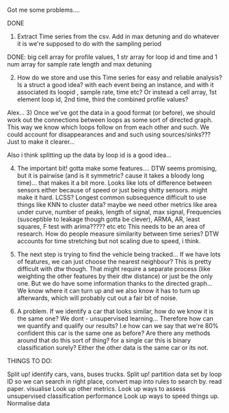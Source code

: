 Got me some problems....

DONE

1) Extract Time series from the csv. Add in max detuning and do whatever it is we're supposed to do  with the sampling period

DONE: big cell array for profile values, 1 str array for loop id and time and 1 num array for sample rate length and max detuning

2) How do we store and use this Time series for easy and reliable analysis? Is a struct a good idea? with each event 
   being an instance, and with it associated its loopid , sample rate, time etc? Or instead a cell array, 1st element loop id,
   2nd time, third the combined profile values?
   
Alex...
3) Once we've got the data in a good format (or before), we should work out the connections between loops as some sort of 
   directed graph. This way we know which loops follow on from each other and such. We could account for disappearances and 
   and such using sources/sinks??? Just to make it clearer...

Also i think splitting up the data by loop id is a good idea...


4) The important bit! gotta make some features.... DTW seems promising, but it is pairwise (and is it symmetric? cause it takes   a   bloody long time)... that makes it a bit more. Looks like lots of difference between sensors either because of speed or just being shitty sensors. might make it hard. LCSS? Longest common subsequence
   difficult to use things like KNN to cluster data? maybe we need other metrics like area under curve, number of peaks, 
   length of signal, max signal, Frequencies (susceptible to leakage though gotta be clever), ARMA, AR, least squares, F test with arima?????  etc etc This needs to be an area of research. How do people measure similarity between time 
   series? DTW accounts for time stretching but not scaling due to speed, i think. 
   
5) The next step is trying to find the vehicle being tracked... If we have lots of features, we can just choose the
   nearest neighbour? This is pretty difficult with dtw though. That might require a separate process (like weighting the 
   other features by their dtw distance) or just be the only one.  But we do have some information
   thanks to the directed graph... We know where it can turn up and we also know it has to turn up afterwards, which will
   probably cut out a fair bit of noise.
   
   
 6) A problem. If we identify a car that looks similar, how do we know it is the same one? We dont - unsupervised learning...
    Therefore how can we quantify and qualify our results? I.e how can we say that we're 80% confident this car is the same 
    one as before? Are there any methods around that do this sort of thing? for a single car this is binary  classification
    surely? Either the other data is the same car or its not. 



THINGS TO DO:

Split up! identify  cars, vans, buses trucks.
Split up! partition data set by loop ID so we can search in right place, convert map into rules to search by.
read paper.
visualise
Look up other metrics. 
Look up ways to assess unsupervised classification performance
Look up ways to speed things up.
Normalise data

 
